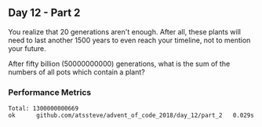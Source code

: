 ## Day 12 - Part 2

You realize that 20 generations aren't enough. After all, these plants will need to last another 1500 years to even reach your timeline, not to mention your future.

After fifty billion (50000000000) generations, what is the sum of the numbers of all pots which contain a plant?

### Performance Metrics
``` 
Total: 1300000000669
ok      github.com/atssteve/advent_of_code_2018/day_12/part_2   0.029s
```